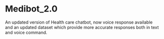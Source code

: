 # Medibot_2.0
An updated version of Health care chatbot, now voice response available and an updated dataset which provide more accurate responses both in text and voice command.
